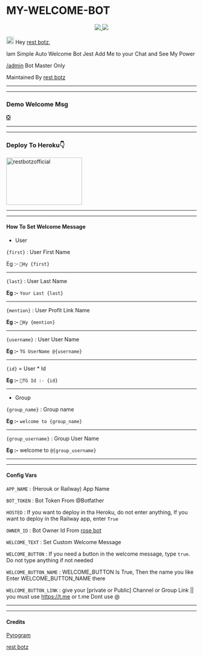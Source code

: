 # MY-WELCOME-BOT

 </a>
</p>
<p align="center">
  <a href="https://github.com/restbotzofficial/MY-WELCOME-BOT/stargazers">
    <img src="https://img.shields.io/github/stars/restbotzofficial/MY-WELCOME-BOT?style=social">

  </a>
  
  <a href="https://github.com/restbotzofficial/MY-WELCOME-BOT/fork">
    <img src="https://img.shields.io/github/forks/restbotzofficial/MY-WELCOME-BOT?label=Fork&style=social">

  </a>  
</p>

<img src="https://github.com/restbotzofficial/blob/main/gifs/Hi.gif" width="20px"> Hey [rest botz](https://Telegram.dog/shiro_bot_support),

Iam Simple Auto Welcome Bot
Jest Add Me to your Chat and See My Power

[/admin](https://github.com/PR0FESS0R-99/Auto-Welcome-Bot/blob/dec040ea164fcbd7f6b3304e399acd8f9abd7486/main.py#L55) Bot Master Only

Maintained By [rest botz](https://Telegram.dog/shiro_bot_support)

----
----

### Demo Welcome Msg

[❎️](https://telegra.ph/file/4ffc527ac9c2483e29b5c.mp4)

----
----
### Deploy To Heroku👇

<a href="https://heroku.com/deploy?template=https://github.com/restbotzofficial/MY-WELCOME-BOT/tree/main"><img src="https://i.ibb.co/tsq26Pz/PR0-FESS0-R-99.gif" alt="restbotzofficial" border="0" height="125" width="200" align="center" /></a>


----
----
#### How To Set Welcome Message
* User

`{first}` : User First Name

Eg :- `👋Hy {first}`

----

`{last}` : User Last Name

**Eg :-** `Your Last {last}`

----

`{mention}` : User Profit Link Name

**Eg :-** `👋Hy {mention}`

----

`{username}` : User User Name

**Eg :-** `TG UserName @{username}`

----

`{id}` = User * Id

**Eg :-** `👋TG Id :- {id}`

----

* Group

`{group_name}` : Group name

**Eg :-** `welcome to {group_name}`

----

`{group_username}` : Group User Name
  
**Eg :-** welcome to `@{group_username}`

----
----

#### Config Vars

`APP_NAME` : (Herouk or Railway) App Name

`BOT_TOKEN` : Bot Token From @Botfather

`HOSTED` : If you want to deploy in tha Heroku, do not enter anything, If you want to deploy in the Railway app, enter `True`

`OWNER_ID` : Bot Owner Id From [rose bot](https://telegram.dog/missrose_bot)

`WELCOME_TEXT` : Set Custom Welcome Message 

`WELCOME_BUTTON` : If you need a button in the welcome message, type `true`. Do not type anything if not needed

`WELCOME_BUTTON_NAME` : WELCOME_BUTTON Is True, Then the name you like Enter WELCOME_BUTTON_NAME there

`WELCOME_BUTTON_LINK` : give your [private or Public] Channel or Group Link || you must use https://t.me or t.me Dont use @

----
----

#### Credits

[Pyrogram](https://github.com/pyrogram/pyrogram)

[rest botz](https://telegram.dog/shiro_bot_support)

